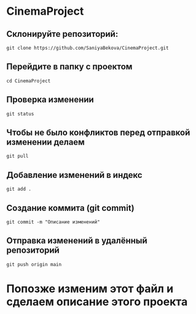 # CinemaProject

## Склонируйте репозиторий:

```
git clone https://github.com/SaniyaBekova/CinemaProject.git
```

## Перейдите в папку с проектом

```
cd CinemaProject
```

## Проверка изменении

```
git status
```

## Чтобы не было конфликтов перед отправкой изменении делаем

```
git pull
```

## Добавление изменений в индекс

```
git add .
```

## Создание коммита (git commit)

```
git commit -m "Описание изменений"
```

## Отправка изменений в удалённый репозиторий

```
git push origin main
```

# Попозже изменим этот файл и сделаем описание этого проекта
